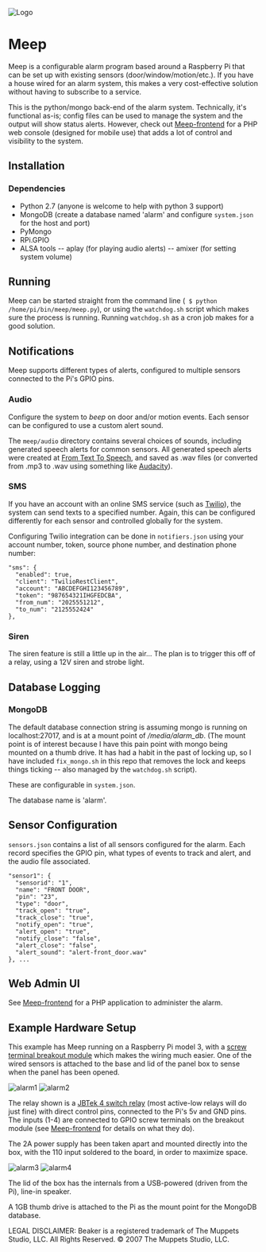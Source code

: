 ![Logo](images/meep_header.png)

# Meep  

Meep is a configurable alarm program based around a Raspberry Pi that can be set up with existing sensors (door/window/motion/etc.).  If you have a house wired for an alarm system, this makes a very cost-effective solution without having to subscribe to a service.

This is the python/mongo back-end of the alarm system.  Technically, it's functional as-is;  config files can be used to manage the system and the output will show status alerts.  However, check out [Meep-frontend](https://github.com/scooterhanson/Meep-frontend) for a PHP web console (designed for mobile use) that adds a lot of control and visibility to the system.

## Installation
### Dependencies
- Python 2.7 (anyone is welcome to help with python 3 support)
- MongoDB (create a database named 'alarm' and configure `system.json` for the host and port)
- PyMongo
- RPi.GPIO
- ALSA tools
-- aplay (for playing audio alerts)
-- amixer (for setting system volume)

## Running
Meep can be started straight from the command line (`` $ python /home/pi/bin/meep/meep.py``), or using the `watchdog.sh` script which makes sure the process is running.  Running `watchdog.sh` as a cron job makes for a good solution.

## Notifications
Meep supports different types of alerts, configured to multiple sensors connected to the Pi's GPIO pins.

### Audio
Configure the system to *beep* on door and/or motion events.  Each sensor can be configured to use a custom alert sound.

The `meep/audio` directory contains several choices of sounds, including generated speech alerts for common sensors.  All generated speech alerts were created at [From Text To Speech](http://www.fromtexttospeech.com/), and saved as .wav files (or converted from .mp3 to .wav using something like [Audacity](https://www.audacityteam.org/)).

### SMS
If you have an account with an online SMS service (such as [Twilio](https://www.twilio.com/)), the system can send texts to a specified number.  Again, this can be configured differently for each sensor and controlled globally for the system.

Configuring Twilio integration can be done in `notifiers.json` using your account number, token, source phone number, and destination phone number:

    "sms": {
      "enabled": true,
      "client": "TwilioRestClient",
      "account": "ABCDEFGHI123456789",
      "token": "987654321IHGFEDCBA",
      "from_num": "2025551212",
      "to_num": "2125552424"
    },

### Siren
The siren feature is still a little up in the air...  The plan is to trigger this off of a relay, using a 12V siren and strobe light.

## Database Logging
### MongoDB
The default database connection string is assuming mongo is running on localhost:27017, and is at a mount point of */media/alarm_db*. (The mount point is of interest because I have this pain point with mongo being mounted on a thumb drive.  It has had a habit in the past of locking up, so I have included `fix_mongo.sh` in this repo that removes the lock and keeps things ticking -- also managed by the `watchdog.sh` script).

These are configurable in `system.json`.

The database name is 'alarm'.

## Sensor Configuration
`sensors.json` contains a list of all sensors configured for the alarm.  Each record specifies the GPIO pin, what types of events to track and alert, and the audio file associated.

    "sensor1": {
      "sensorid": "1",
      "name": "FRONT DOOR",
      "pin": "23",
      "type": "door",
      "track_open": "true",
      "track_close": "true",
      "notify_open": "true",
      "alert_open": "true",
      "notify_close": "false",
      "alert_close": "false",
      "alert_sound": "alert-front_door.wav"
    }, ...

## Web Admin UI
See [Meep-frontend](https://github.com/scooterhanson/Meep-frontend) for a PHP application to administer the alarm.

## Example Hardware Setup

This example has Meep running on a Raspberry Pi model 3, with a [screw terminal breakout module](https://www.amazon.com/Electronics-Salon-Terminal-Breakout-Module-Raspberry/dp/B01M27459S/ref=sr_1_1_sspa?ie=UTF8&qid=1516498810&sr=8-1-spons&keywords=raspberry%20pi%20screw%20terminal&psc=1) which makes the wiring much easier.  One of the wired sensors is attached to the base and lid of the panel box to sense when the panel has been opened.

![alarm1](images/alarm1.JPG)
![alarm2](images/alarm2.JPG)

The relay shown is a [JBTek 4 switch relay](https://www.amazon.com/gp/product/B00KTEN3TM/ref=oh_aui_search_detailpage?ie=UTF8&psc=1) (most active-low relays will do just fine) with direct control pins, connected to the Pi's 5v and GND pins.  The inputs (1-4) are connected to GPIO screw terminals on the breakout module (see [Meep-frontend](https://github.com/scooterhanson/Meep-frontend) for details on what they do).

The 2A power supply has been taken apart and mounted directly into the box, with the 110 input soldered to the board, in order to maximize space.

![alarm3](images/alarm3.JPG)
![alarm4](images/alarm4.JPG)

The lid of the box has the internals from a USB-powered (driven from the Pi), line-in speaker.

A 1GB thumb drive is attached to the Pi as the mount point for the MongoDB database.


LEGAL DISCLAIMER: Beaker is a registered trademark of The Muppets Studio, LLC. All Rights Reserved. © 2007 The Muppets Studio, LLC.

